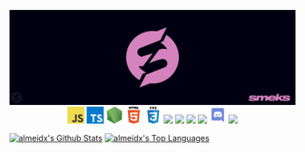 <p align='center'>
  <img src="https://github.com/smexay/smexay/blob/master/Untitled-1-01.png?raw=true"
       
  <code><img height="30" src="https://raw.githubusercontent.com/github/explore/master/topics/javascript/javascript.png"></code>
  <code><img height="30" src="https://raw.githubusercontent.com/github/explore/master/topics/typescript/typescript.png"></code>
  <code><img height="30" src="https://raw.githubusercontent.com/github/explore/master/topics/nodejs/nodejs.png"></code>
  <code><img height="30" src="https://raw.githubusercontent.com/github/explore/master/topics/html/html.png"></code>
  <code><img height="30" src="https://raw.githubusercontent.com/github/explore/master/topics/css/css.png"></code>
  <code><img height="30" src="https://code.visualstudio.com/favicon.ico"></code>
  <code><img height="30" src="https://seeklogo.com/images/W/windows-10-icon-logo-5BC5C69712-seeklogo.com.png"></code>
  <code><img height="30" src="https://git-scm.com/images/logos/downloads/Git-Icon-1788C.png"></code>
  <code><img height="30" src="https://simpleicons.org/icons/github.svg"></code>
  <code><img height="30" src="https://raw.githubusercontent.com/github/explore/master/topics/discord/discord.png"></code>
  <code><img height="30" src="https://cdn.discordapp.com/emojis/735928635181105262.png?v=1"></code>

  [![almeidx's Github Stats](https://github-readme-stats.vercel.app/api?username=smexay&count_private=true&bg_color=010012&title_color=d483bd&text_color=d483bd&show_icons=true&theme=dark)](https://github.com/anuraghazra/github-readme-stats)
[![almeidx's Top Languages](https://github-readme-stats.vercel.app/api/top-langs/?username=smexay&bg_color=010012&title_color=d483bd&text_color=d483bd&layout=compact&count_private=true&show_icons=true&theme=dark)](https://github.com/anuraghazra/github-readme-stats)
</p>

